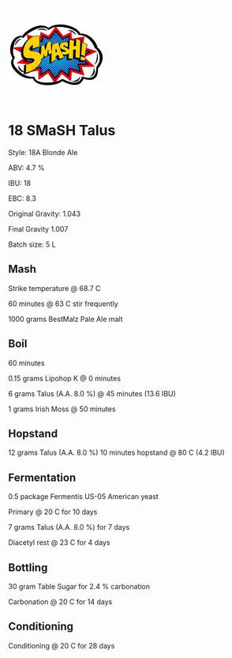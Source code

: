 ![logo](./18_SMaSH_Talus.jpeg)

# 18 SMaSH Talus

Style: 18A Blonde Ale

ABV: 4.7 %

IBU: 18

EBC: 8.3

Original Gravity: 1.043

Final Gravity 1.007

Batch size: 5 L

## Mash

Strike temperature @ 68.7 C

60 minutes @ 63 C stir frequently

1000 grams BestMalz Pale Ale malt

## Boil

60 minutes

0.15 grams Lipohop K @ 0 minutes

6 grams Talus (A.A. 8.0 %) @ 45 minutes (13.6 IBU)

1 grams Irish Moss @ 50 minutes

## Hopstand

12 grams Talus (A.A. 8.0 %) 10 minutes hopstand @ 80 C (4.2 IBU)

## Fermentation

0.5 package Fermentis US-05 American yeast

Primary @ 20 C for 10 days

7 grams Talus (A.A. 8.0 %) for 7 days

Diacetyl rest @ 23 C for 4 days

## Bottling

30 gram Table Sugar for 2.4 % carbonation

Carbonation @ 20 C for 14 days

## Conditioning

Conditioning @ 20 C for 28 days
